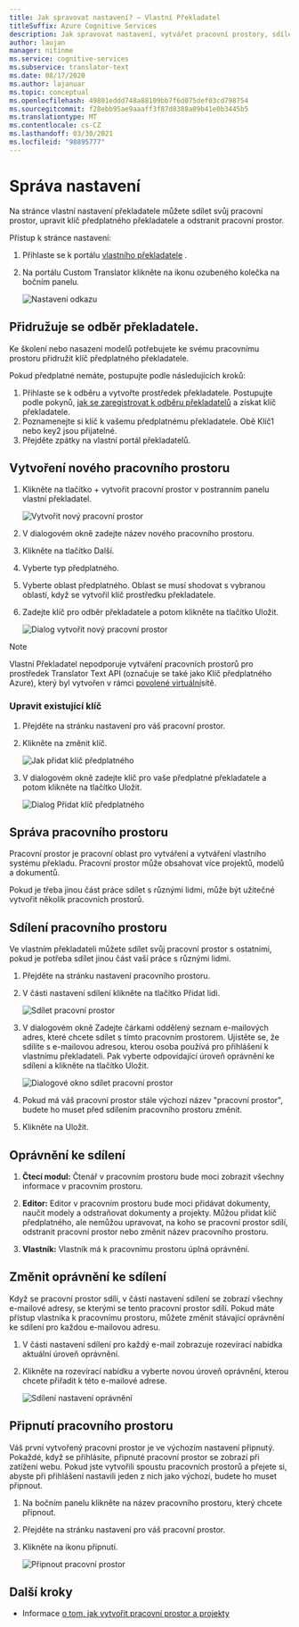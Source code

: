 ```yaml
---
title: Jak spravovat nastavení? – Vlastní Překladatel
titleSuffix: Azure Cognitive Services
description: Jak spravovat nastavení, vytvářet pracovní prostory, sdílet pracovní prostor a spravovat klíč předplatného ve vlastním překladateli.
author: laujan
manager: nitinme
ms.service: cognitive-services
ms.subservice: translator-text
ms.date: 08/17/2020
ms.author: lajanuar
ms.topic: conceptual
ms.openlocfilehash: 49801eddd748a88109bb7f6d075def03cd798754
ms.sourcegitcommit: f28ebb95ae9aaaff3f87d8388a09b41e0b3445b5
ms.translationtype: MT
ms.contentlocale: cs-CZ
ms.lasthandoff: 03/30/2021
ms.locfileid: "98895777"
---
```

# <a name="how-to-manage-settings"></a>Správa nastavení

Na stránce vlastní nastavení překladatele můžete sdílet svůj pracovní prostor, upravit klíč předplatného překladatele a odstranit pracovní prostor.

Přístup k stránce nastavení:

1. Přihlaste se k portálu [vlastního překladatele](https://portal.customtranslator.azure.ai/) .
2. Na portálu Custom Translator klikněte na ikonu ozubeného kolečka na bočním panelu.

    ![Nastavení odkazu](media/how-to/how-to-settings.png)

## <a name="associating-translator-subscription"></a>Přidružuje se odběr překladatele.

Ke školení nebo nasazení modelů potřebujete ke svému pracovnímu prostoru přidružit klíč předplatného překladatele.

Pokud předplatné nemáte, postupujte podle následujících kroků:

1. Přihlaste se k odběru a vytvořte prostředek překladatele. Postupujte podle pokynů, [jak se zaregistrovat k odběru překladatelů](../translator-how-to-signup.md) a získat klíč překladatele.
2. Poznamenejte si klíč k vašemu předplatnému překladatele. Obě Klíč1 nebo key2 jsou přijatelné.
3. Přejděte zpátky na vlastní portál překladatelů.

## <a name="create-a-new-workspace"></a>Vytvoření nového pracovního prostoru

1. Klikněte na tlačítko + vytvořit pracovní prostor v postranním panelu vlastní překladatel.

    ![Vytvořit nový pracovní prostor](media/how-to/create-new-workspace.png)

2. V dialogovém okně zadejte název nového pracovního prostoru.
3. Klikněte na tlačítko Další.
4. Vyberte typ předplatného.
5. Vyberte oblast předplatného. Oblast se musí shodovat s vybranou oblastí, když se vytvořil klíč prostředku překladatele.
6. Zadejte klíč pro odběr překladatele a potom klikněte na tlačítko Uložit.

    ![Dialog vytvořit nový pracovní prostor](media/how-to/create-new-workspace-dialog.png)

>[!Note]
>Vlastní Překladatel nepodporuje vytváření pracovních prostorů pro prostředek Translator Text API (označuje se také jako Klíč předplatného Azure), který byl vytvořen v rámci [povolené virtuální](../../../api-management/api-management-using-with-vnet.md)sítě.

### <a name="modify-existing-key"></a>Upravit existující klíč

1. Přejděte na stránku nastavení pro váš pracovní prostor.
2. Klikněte na změnit klíč.

    ![Jak přidat klíč předplatného](media/how-to/how-to-add-subscription-key.png)

3. V dialogovém okně zadejte klíč pro vaše předplatné překladatele a potom klikněte na tlačítko Uložit.

    ![Dialog Přidat klíč předplatného](media/how-to/how-to-add-subscription-key-dialog.png)

## <a name="manage-your-workspace"></a>Správa pracovního prostoru

Pracovní prostor je pracovní oblast pro vytváření a vytváření vlastního systému překladu. Pracovní prostor může obsahovat více projektů, modelů a dokumentů.

Pokud je třeba jinou část práce sdílet s různými lidmi, může být užitečné vytvořit několik pracovních prostorů.

## <a name="share-your-workspace"></a>Sdílení pracovního prostoru

Ve vlastním překladateli můžete sdílet svůj pracovní prostor s ostatními, pokud je potřeba sdílet jinou část vaší práce s různými lidmi.

1. Přejděte na stránku nastavení pracovního prostoru.
2. V části nastavení sdílení klikněte na tlačítko Přidat lidi.

    ![Sdílet pracovní prostor](media/how-to/share-workspace.png)

3. V dialogovém okně Zadejte čárkami oddělený seznam e-mailových adres, které chcete sdílet s tímto pracovním prostorem. Ujistěte se, že sdílíte s e-mailovou adresou, kterou osoba používá pro přihlášení k vlastnímu překladateli. Pak vyberte odpovídající úroveň oprávnění ke sdílení a klikněte na tlačítko Uložit.

    ![Dialogové okno sdílet pracovní prostor](media/how-to/share-workspace-dialog.png)

4. Pokud má váš pracovní prostor stále výchozí název "pracovní prostor", budete ho muset před sdílením pracovního prostoru změnit.
5. Klikněte na Uložit.

## <a name="sharing-permissions"></a>Oprávnění ke sdílení

1. **Čtecí modul:** Čtenář v pracovním prostoru bude moci zobrazit všechny informace v pracovním prostoru.

2. **Editor:** Editor v pracovním prostoru bude moci přidávat dokumenty, naučit modely a odstraňovat dokumenty a projekty. Můžou přidat klíč předplatného, ale nemůžou upravovat, na koho se pracovní prostor sdílí, odstranit pracovní prostor nebo změnit název pracovního prostoru.

3. **Vlastník:** Vlastník má k pracovnímu prostoru úplná oprávnění.

## <a name="change-sharing-permission"></a>Změnit oprávnění ke sdílení

Když se pracovní prostor sdílí, v části nastavení sdílení se zobrazí všechny e-mailové adresy, se kterými se tento pracovní prostor sdílí. Pokud máte přístup vlastníka k pracovnímu prostoru, můžete změnit stávající oprávnění ke sdílení pro každou e-mailovou adresu.

1. V části nastavení sdílení pro každý e-mail zobrazuje rozevírací nabídka aktuální úroveň oprávnění.

2. Klikněte na rozevírací nabídku a vyberte novou úroveň oprávnění, kterou chcete přiřadit k této e-mailové adrese.

    ![Sdílení nastavení oprávnění](media/how-to/sharing-permission-settings.png)

## <a name="pin-your-workspace"></a>Připnutí pracovního prostoru

Váš první vytvořený pracovní prostor je ve výchozím nastavení připnutý. Pokaždé, když se přihlásíte, připnuté pracovní prostor se zobrazí při zatížení webu. Pokud jste vytvořili spoustu pracovních prostorů a přejete si, abyste při přihlášení nastavili jeden z nich jako výchozí, budete ho muset připnout.

1. Na bočním panelu klikněte na název pracovního prostoru, který chcete připnout.
2. Přejděte na stránku nastavení pro váš pracovní prostor.
3. Klikněte na ikonu připnutí.

    ![Připnout pracovní prostor](media/how-to/how-to-pin-workspace.png)

## <a name="next-steps"></a>Další kroky

- Informace [o tom, jak vytvořit pracovní prostor a projekty](workspace-and-project.md)